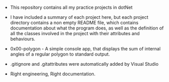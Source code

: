 ﻿* This repository contains all my practice projects in dotNet

* I have included a summary of each project here, but each project directory contains a non empty README file, which contains documentation about what the program does, as well as the definition of all the classes involved in the project with their attributes and behaviours.

* 0x00-polygon - A simple console app, that displays the sum of internal angles of a regular polygon to standard output.
* .gitignore and .gitattributes were automatically added by Visual Studio

* Right engineering, Right documentation.